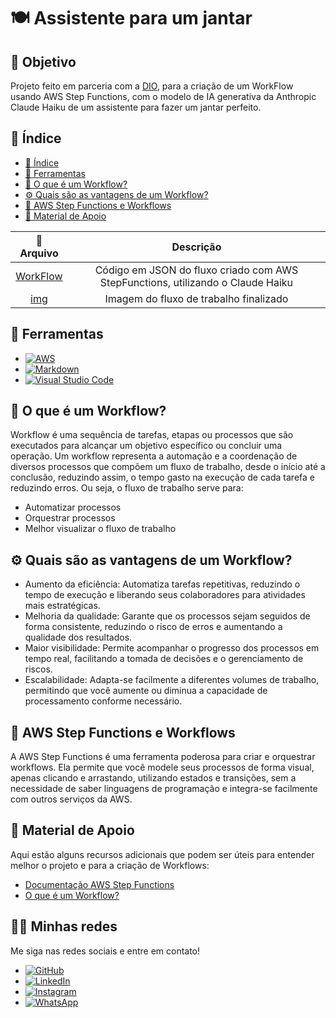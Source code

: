 #  🍽 Assistente para um jantar

## 🎯 Objetivo

Projeto feito em parceria com a [DIO](https://www.dio.me/), para a criação de um WorkFlow usando AWS Step Functions, com o modelo de IA generativa da Anthropic Claude Haiku de um assistente para fazer um jantar perfeito.

## 📄 Índice

- [📄 Índice](#-índice)
- [🔧 Ferramentas](#-ferramentas)
- [🔀 O que é um Workflow?](#-o-que-é-um-Workflow)
- [⚙️ Quais são as vantagens de um Workflow?](#-Quais-são-as-vantagens-de-um-Workflow)
- [🤖 AWS Step Functions e Workflows](#-AWS-Step-Functions-e-Workflows)
- [📖 Material de Apoio](#-Material-de-Apoio)

 | 📁 Arquivo |  Descrição |
 | :--: | :--:|
 | [WorkFlow](https://github.com/vitorVBD/assistente-de-jantar-AWS-StepFunctions/blob/main/WorkFlow/index.json) | Código em JSON do fluxo criado com AWS StepFunctions, utilizando o Claude Haiku
 | [img](https://github.com/vitorVBD/assistente-de-jantar-AWS-StepFunctions/blob/main/img/Imagem%20do%20projeto.png) | Imagem do fluxo de trabalho finalizado


## 🔧 Ferramentas
- [![AWS](https://img.shields.io/badge/AWS-%23FF9900.svg?style=for-the-badge&logo=amazon-aws&logoColor=white)](https://aws.amazon.com/pt/?nc2=h_lg)
- [![Markdown](https://img.shields.io/badge/markdown-%23000000.svg?style=for-the-badge&logo=markdown&logoColor=white)](https://docs.github.com/pt/get-started/writing-on-github/getting-started-with-writing-and-formatting-on-github/basic-writing-and-formatting-syntax)
- [![Visual Studio Code](https://img.shields.io/badge/Visual%20Studio%20Code-0078d7.svg?style=for-the-badge&logo=visual-studio-code&logoColor=white)](https://code.visualstudio.com/)

## 🔀 O que é um Workflow?

Workflow é uma sequência de tarefas, etapas ou processos que são executados para alcançar um objetivo específico ou concluir uma operação. Um workflow representa a automação e a coordenação de diversos processos que compõem um fluxo de trabalho, desde o início até a conclusão, reduzindo assim, o tempo gasto na execução de cada tarefa e reduzindo erros. Ou seja, o fluxo de trabalho serve para:

- Automatizar processos
- Orquestrar processos
- Melhor visualizar o fluxo de trabalho

## ⚙️ Quais são as vantagens de um Workflow?

- Aumento da eficiência: Automatiza tarefas repetitivas, reduzindo o tempo de execução e liberando seus colaboradores para atividades mais estratégicas.
- Melhoria da qualidade: Garante que os processos sejam seguidos de forma consistente, reduzindo o risco de erros e aumentando a qualidade dos resultados.
- Maior visibilidade: Permite acompanhar o progresso dos processos em tempo real, facilitando a tomada de decisões e o gerenciamento de riscos.
- Escalabilidade: Adapta-se facilmente a diferentes volumes de trabalho, permitindo que você aumente ou diminua a capacidade de processamento conforme necessário.

## 🤖 AWS Step Functions e Workflows

A AWS Step Functions é uma ferramenta poderosa para criar e orquestrar workflows. Ela permite que você modele seus processos de forma visual, apenas clicando e arrastando, utilizando estados e transições, sem a necessidade de saber linguagens de programação e integra-se facilmente com outros serviços da AWS.

## 📖 Material de Apoio

Aqui estão alguns recursos adicionais que podem ser úteis para entender melhor o projeto e para a criação de Workflows:

- [Documentação AWS Step Functions](https://docs.aws.amazon.com/step-functions/)
- [O que é um Workflow?](https://fia.com.br/blog/workflow/)

## 🧑‍💻 Minhas redes

Me siga nas redes sociais e entre em contato!

- [![GitHub](https://img.shields.io/badge/github-%23121011.svg?style=for-the-badge&logo=github&logoColor=white)](https://github.com/vitorVBD)
- [![LinkedIn](https://img.shields.io/badge/linkedin-%230077B5.svg?style=for-the-badge&logo=linkedin&logoColor=white)](https://www.linkedin.com/in/vitor-bittencourt-8ab27bbb/)
- [![Instagram](https://img.shields.io/badge/Instagram-%23E4405F.svg?style=for-the-badge&logo=Instagram&logoColor=white)](https://www.instagram.com/vv_bittencourt/)
- [![WhatsApp](https://img.shields.io/badge/WhatsApp-25D366?style=for-the-badge&logo=whatsapp&logoColor=white)](https://wa.me/+5524992161353)